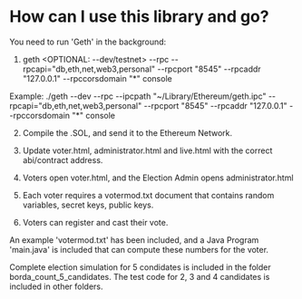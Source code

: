

How can I use this library and go?
=====================================

You need to run 'Geth' in the background:

1. geth <OPTIONAL: --dev/testnet> --rpc --rpcapi="db,eth,net,web3,personal" --rpcport "8545" --rpcaddr "127.0.0.1" --rpccorsdomain "*" console

Example: ./geth --dev --rpc --ipcpath "~/Library/Ethereum/geth.ipc" --rpcapi="db,eth,net,web3,personal" --rpcport "8545" --rpcaddr "127.0.0.1" --rpccorsdomain "*" console
 
2. Compile the .SOL, and send it to the Ethereum Network.

3. Update voter.html, administrator.html and live.html with the correct abi/contract address.

4. Voters open voter.html, and the Election Admin opens administrator.html

5. Each voter requires a votermod.txt document that contains random variables,
secret keys, public keys.


6. Voters can register and cast their vote.

An example 'votermod.txt' has been included, and a Java Program 'main.java' is included that can compute these numbers for the voter.


Complete election simulation for 5 condidates is included in the folder
borda_count_5_candidates. The test code for 2, 3 and 4 candidates is included in
other folders.
